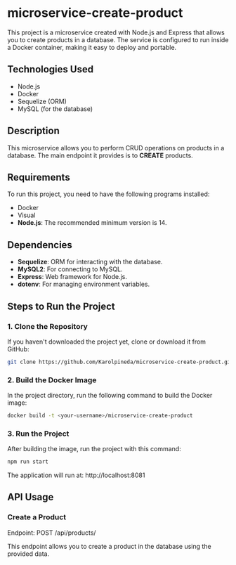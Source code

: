 # microservice-create-product

This project is a microservice created with Node.js and Express that allows you to create products in a database. The service is configured to run inside a Docker container, making it easy to deploy and portable.

## Technologies Used
- Node.js
- Docker
- Sequelize (ORM)
- MySQL (for the database)
 
## Description

This microservice allows you to perform CRUD operations on products in a database. The main endpoint it provides is to **CREATE** products.

## Requirements

To run this project, you need to have the following programs installed:

- Docker
- Visual
- **Node.js**: The recommended minimum version is 14.

## Dependencies

- **Sequelize**: ORM for interacting with the database.
- **MySQL2**: For connecting to MySQL.
- **Express**: Web framework for Node.js.
- **dotenv**: For managing environment variables.

## Steps to Run the Project

### 1. Clone the Repository

If you haven't downloaded the project yet, clone or download it from GitHub:

```bash
git clone https://github.com/Karolpineda/microservice-create-product.git
```
### 2. Build the Docker Image
In the project directory, run the following command to build the Docker image:
```bash
docker build -t <your-username>/microservice-create-product

```

### 3. Run the Project
After building the image, run the project with this command:
```bash
npm run start
```
The application will run at: http://localhost:8081

## API Usage
### Create a Product
Endpoint: POST /api/products/

This endpoint allows you to create a product in the database using the provided data.
